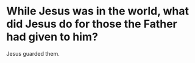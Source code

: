 # While Jesus was in the world, what did Jesus do for those the Father had given to him?

Jesus guarded them.
